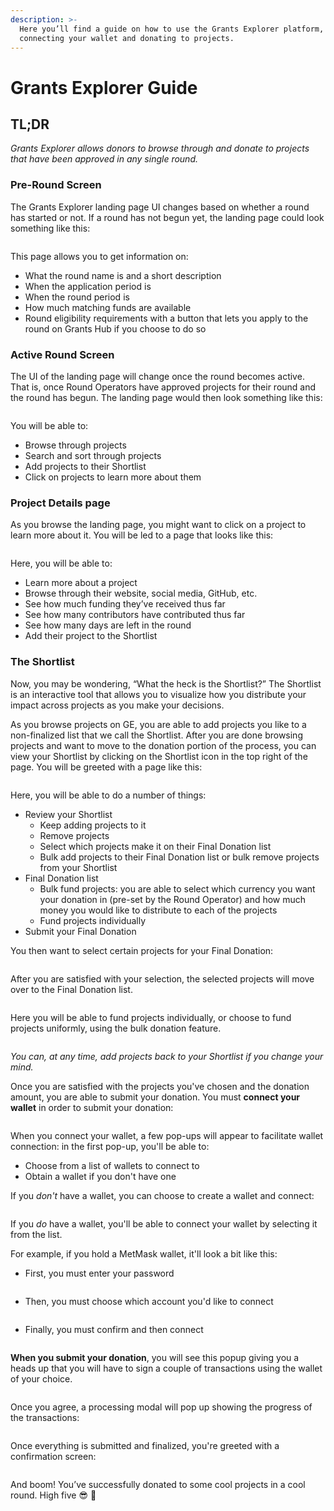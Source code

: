 ```yaml
---
description: >-
  Here you’ll find a guide on how to use the Grants Explorer platform, including
  connecting your wallet and donating to projects.
---
```


# Grants Explorer Guide

## TL;DR

_Grants Explorer allows donors to browse through and donate to projects that have been approved in any single round._

### Pre-Round Screen

The Grants Explorer landing page UI changes based on whether a round has started or not. If a round has not begun yet, the landing page could look something like this:

<figure><img src="../../.gitbook/assets/App. landing.png" alt=""><figcaption></figcaption></figure>

This page allows you to get information on:

* What the round name is and a short description
* When the application period is
* When the round period is
* How much matching funds are available
* Round eligibility requirements with a button that lets you apply to the round on Grants Hub if you choose to do so

### Active Round Screen

The UI of the landing page will change once the round becomes active. That is, once Round Operators have approved projects for their round and the round has begun. The landing page would then look something like this:

<figure><img src="../../.gitbook/assets/Landing.png" alt=""><figcaption></figcaption></figure>

You will be able to:

* Browse through projects
* Search and sort through projects
* Add projects to their Shortlist
* Click on projects to learn more about them

### Project Details page

As you browse the landing page, you might want to click on a project to learn more about it. You will be led to a page that looks like this:

<figure><img src="../../.gitbook/assets/Project Details.png" alt=""><figcaption></figcaption></figure>

Here, you will be able to:

* Learn more about a project
* Browse through their website, social media, GitHub, etc.
* See how much funding they’ve received thus far
* See how many contributors have contributed thus far
* See how many days are left in the round
* Add their project to the Shortlist

### The Shortlist

Now, you may be wondering, “What the heck is the Shortlist?” The Shortlist is an interactive tool that allows you to visualize how you distribute your impact across projects as you make your decisions.

As you browse projects on GE, you are able to add projects you like to a non-finalized list that we call the Shortlist. After you are done browsing projects and want to move to the donation portion of the process, you can view your Shortlist by clicking on the Shortlist icon in the top right of the page. You will be greeted with a page like this:

<figure><img src="../../.gitbook/assets/Empty Final Ballot.png" alt=""><figcaption></figcaption></figure>

Here, you will be able to do a number of things:

* Review your Shortlist
  * Keep adding projects to it
  * Remove projects
  * Select which projects make it on their Final Donation list
  * Bulk add projects to their Final Donation list or bulk remove projects from your Shortlist
* Final Donation list
  * Bulk fund projects: you are able to select which currency you want your donation in (pre-set by the Round Operator) and how much money you would like to distribute to each of the projects
  * Fund projects individually
* Submit your Final Donation

You then want to select certain projects for your Final Donation:

<figure><img src="../../.gitbook/assets/Empty Final Ballot 3.png" alt=""><figcaption></figcaption></figure>

After you are satisfied with your selection, the selected projects will move over to the Final Donation list.

<figure><img src="../../.gitbook/assets/Pre Donation Input 4 (1).png" alt=""><figcaption></figcaption></figure>

Here you will be able to fund projects individually, or choose to fund projects uniformly, using the bulk donation feature.

<figure><img src="../../.gitbook/assets/Pre Donation Input 5.png" alt=""><figcaption></figcaption></figure>

_You can, at any time, add projects back to your Shortlist if you change your mind._

Once you are satisfied with the projects you've chosen and the donation amount, you are able to submit your donation. You must **connect your wallet** in order to submit your donation:

<figure><img src="../../.gitbook/assets/Pre Donation Input 8.png" alt=""><figcaption></figcaption></figure>

When you connect your wallet, a few pop-ups will appear to facilitate wallet connection: in the first pop-up, you'll be able to:

* Choose from a list of wallets to connect to
* Obtain a wallet if you don't have one&#x20;

If you _don't_ have a wallet, you can choose to create a wallet and connect:

<figure><img src="../../.gitbook/assets/Pre Donation Input 9.png" alt=""><figcaption></figcaption></figure>

If you _do_ have a wallet, you'll be able to connect your wallet by selecting it from the list.&#x20;

For example, if you hold a MetMask wallet, it'll look a bit like this:

* First, you must enter your password

<figure><img src="../../.gitbook/assets/Pre Donation Input 13.png" alt=""><figcaption></figcaption></figure>

* Then, you must choose which account you'd like to connect

<figure><img src="../../.gitbook/assets/Pre Donation Input 11.png" alt=""><figcaption></figcaption></figure>

* Finally, you must confirm and then connect

<figure><img src="../../.gitbook/assets/Pre Donation Input 12.png" alt=""><figcaption></figcaption></figure>

**When you submit your donation**, you will see this popup giving you a heads up that you will have to sign a couple of transactions using the wallet of your choice.

<figure><img src="../../.gitbook/assets/Pre Donation Input 6.png" alt=""><figcaption></figcaption></figure>

Once you agree, a processing modal will pop up showing the progress of the transactions:

<figure><img src="../../.gitbook/assets/Pre Donation Input 7.png" alt=""><figcaption></figcaption></figure>

Once everything is submitted and finalized, you're greeted with a confirmation screen:

<figure><img src="../../.gitbook/assets/Confirmation Screen.png" alt=""><figcaption></figcaption></figure>

And boom! You’ve successfully donated to some cool projects in a cool round. High five 😎 🙌
